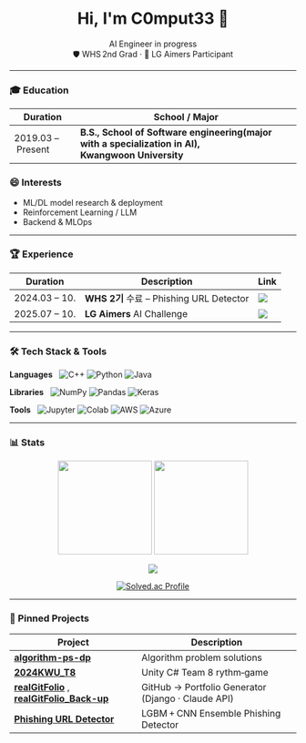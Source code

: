 <h1 align="center">Hi, I'm C0mput33  👋 <span style="color:#ff9100"></span></h1>
<p align="center">
  AI Engineer in progress <br>
  🛡 WHS 2nd Grad · 🥇 LG Aimers Participant
</p>


---

### 🎓 Education
| Duration | School / Major |
|------|-------------|
| 2019.03 – Present | **B.S., School of Software engineering(major with a specialization in AI), Kwangwoon University** |


### 😄 Interests
- ML/DL model research & deployment
- Reinforcement Learning / LLM
- Backend & MLOps


---

### 🏆 Experience

| Duration | Description | Link |
| ---- | ---- | ---- |
| 2024.03 – 10. | **WHS 2기** 수료 – Phishing URL Detector | <a href="https://whitehatschool.kr/home/kor/M459864420/contents.do?"><img src="https://img.shields.io/badge/Certificate-PDF-blueviolet?style=flat-square"/></a> |
| 2025.07 – 10. | **LG Aimers** AI Challenge | <a href="https://lgaimers.ai/"><img src="https://img.shields.io/badge/LG_Aimers-PDF-critical?style=flat-square"/></a> |

---

### 🛠 Tech Stack & Tools

**Languages**   ![C++](https://img.shields.io/badge/C%2B%2B-00599C?logo=c%2B%2B&logoColor=white) ![Python](https://img.shields.io/badge/Python-3776AB?logo=python&logoColor=white) ![Java](https://img.shields.io/badge/Java-007396?logo=java&logoColor=white)

**Libraries**   ![NumPy](https://img.shields.io/badge/NumPy-013243?logo=numpy&logoColor=white) ![Pandas](https://img.shields.io/badge/Pandas-150458?logo=pandas&logoColor=white) ![Keras](https://img.shields.io/badge/Keras-D00000?logo=keras&logoColor=white)

**Tools**   ![Jupyter](https://img.shields.io/badge/Jupyter-F37626?logo=jupyter&logoColor=white) ![Colab](https://img.shields.io/badge/Colab-F9AB00?logo=googlecolab&logoColor=white) ![AWS](https://img.shields.io/badge/AWS-232F3E?logo=amazonaws&logoColor=white) ![Azure](https://img.shields.io/badge/Azure-0078D4?logo=microsoftazure&logoColor=white)

---

### 📊 Stats
<p align="center">
  <img src="https://github-readme-stats.vercel.app/api?username=C0mput33&show_icons=true&theme=tokyonight&count_private=true" height="165"/>
  <img src="https://github-readme-stats.vercel.app/api/top-langs/?username=C0mput33&layout=compact&theme=tokyonight" height="165"/>
</p>
<p align="center">
  <img src="https://komarev.com/ghpvc/?username=C0mput33&style=flat-square"/>
</p>


<p align="center">
  <a href="https://solved.ac/tmdnlffh">
    <img src="http://mazassumnida.wtf/api/v2/generate_badge?boj=tmdnlffh" alt="Solved.ac Profile"/>
  </a>
</p>


---


### 🚀 Pinned Projects
| Project | Description |
| --- | --- |
| **[algorithm-ps-dp](https://github.com/C0mput33/algorithm-ps-dp)** | Algorithm problem solutions |
| **[2024KWU_T8](https://github.com/winstone300/2024KWU_T8)** | Unity C# Team 8 rythm‑game |
| **[realGitFolio](https://github.com/KWCapstoneGitFolio/realGitFolio)** , **[realGitFolio_Back-up](https://github.com/C0mput33/realGitFolio)** | GitHub → Portfolio Generator (Django · Claude API) |
| **[Phishing URL Detector](https://github.com/C0mput33/whs-phishing-detector)** | LGBM + CNN Ensemble Phishing Detector |

